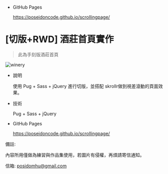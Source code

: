 # 
- GitHub Pages

  https://poseidoncode.github.io/scrollingpage/

# [切版+RWD] 酒莊首頁實作
> 此為手刻版酒莊首頁

![winery]([https://i.imgur.com/oiic2ho.jpg "winery")

- 說明

  使用 Pug + Sass + jQuery 進行切版，並搭配 skrollr做到視差滾動的頁面效果。

- 技術

  Pug + Sass + jQuery

- GitHub Pages

  https://poseidoncode.github.io/scrollingpage/
  



備註:

內容所用僅做為練習與作品集使用，若圖片有侵權，再煩請寄信通知。

信箱: posidomhu@gmail.com
